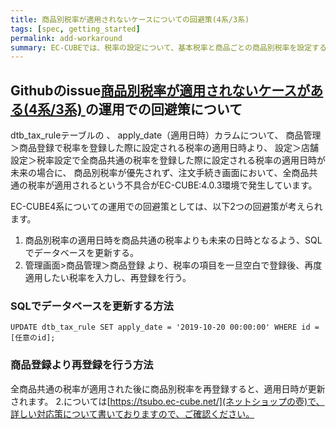 ```yaml
---
title: 商品別税率が適用されないケースについての回避策(4系/3系)
tags: [spec, getting_started]
permalink: add-workaround
summary: EC-CUBEでは、税率の設定について、基本税率と商品ごとの商品別税率を設定することができます。
---
```


## Githubのissue[商品別税率が適用されないケースがある(4系/3系) ](https://github.com/EC-CUBE/ec-cube/issues/4330)の運用での回避策について

dtb_tax_ruleテーブルの 、 apply_date（適用日時）カラムについて、
商品管理＞商品登録で税率を登録した際に設定される税率の適用日時より、
設定＞店舗設定＞税率設定で全商品共通の税率を登録した際に設定される税率の適用日時が未来の場合に、
商品別税率が優先されず、注文手続き画面において、全商品共通の税率が適用されるという不具合がEC-CUBE:4.0.3環境で発生しています。

EC-CUBE4系についての運用での回避策としては、以下2つの回避策が考えられます。

1. 商品別税率の適用日時を商品共通の税率よりも未来の日時となるよう、SQLでデータベースを更新する。
2. 管理画面>商品管理＞商品登録 より、税率の項目を一旦空白で登録後、再度適用したい税率を入力し、再登録を行う。

### SQLでデータベースを更新する方法
`UPDATE dtb_tax_rule SET apply_date = '2019-10-20 00:00:00' WHERE id = [任意のid];`

### 商品登録より再登録を行う方法
全商品共通の税率が適用された後に商品別税率を再登録すると、適用日時が更新されます。
2.については[https://tsubo.ec-cube.net/](ネットショップの壺)で、詳しい対応策について書いておりますので、ご確認ください。